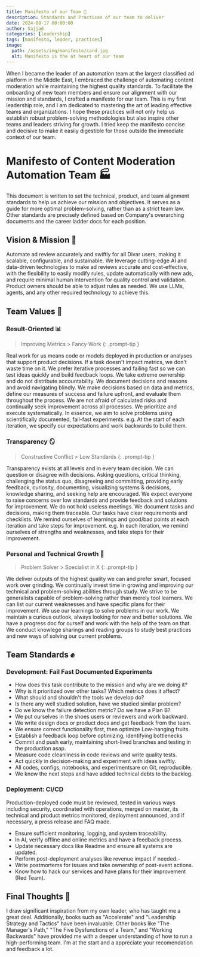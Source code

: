 ```yaml
---
title: Manifesto of our Team 📐
description: Standards and Practices of our team to deliver
date: 2024-08-17 00:00:00
author: Sajjad
categories: [leadership]
tags: [manifesto, leader, practices] 
image:
  path: /assets/img/manifesto/card.jpg
  alt: Manifesto is the at heart of our team
---
```



When I became the leader of an automation team at the largest classified ad platform in the Middle East, I embraced the challenge of automating content moderation while maintaining the highest quality standards. To facilitate the onboarding of new team members and ensure our alignment with our mission and standards, I crafted a manifesto for our team.
This is my first leadership role, and I am dedicated to mastering the art of leading effective teams and organizations. I hope these practices will not only help us establish robust problem-solving methodologies but also inspire other teams and leaders striving for growth. I tried keep the manifesto concise and decisive to make it easily digestible for those outside the immediate context of our team.


# Manifesto of Content Moderation Automation Team 🏭
This document is written to set the technical, product, and team alignment standards to help us achieve our mission and objectives. It serves as a guide for more optimal problem-solving, rather than as a strict team law. Other standards are precisely defined based on Company's overarching documents and the career ladder docs for each position.

## Vision & Mission 🔭
Automate ad review accurately and swiftly for all Divar users, making it scalable, configurable, and sustainable.
We leverage cutting-edge AI and data-driven technologies to make ad reviews accurate and cost-effective, with the flexibility to easily modify rules, update automatically with new ads, and require minimal human intervention for quality control and validation. Product owners should be able to adjust rules as needed. We use LLMs, agents, and any other required technology to achieve this.

## Team Values 🙌

### Result-Oriented 📊
> Improving Metrics > Fancy Work
{: .prompt-tip }

Real work for us means code or models deployed in production or analyses that support product decisions. If a task doesn't impact metrics, we don't waste time on it. We prefer iterative processes and failing fast so we can test ideas quickly and build feedback loops. We take extreme ownership and do not distribute accountability. We document decisions and reasons and avoid navigating blindly. We make decisions based on data and metrics, define our measures of success and failure upfront, and evaluate them throughout the process. We are not afraid of calculated risks and continually seek improvement across all processes. We prioritize and execute systematically. In essence, we aim to solve problems using scientifically documented, fail-fast experiments.
e.g. At the start of each iteration, we specify our expectations and work backwards to build them.

### Transparency 🪞
> Constructive Conflict > Low Standards
{: .prompt-tip }

Transparency exists at all levels and in every team decision. We can question or disagree with decisions. Asking questions, critical thinking, challenging the status quo, disagreeing and committing, providing early feedback, curiosity, documenting, visualizing systems & decisions, knowledge sharing, and seeking help are encouraged. We expect everyone to raise concerns over low standards and provide feedback and solutions for improvement. We do not hold useless meetings. We document tasks and decisions, making them traceable. Our tasks have clear requirements and checklists. We remind ourselves of learnings and good/bad points at each iteration and take steps for improvement.
e.g. In each iteration, we remind ourselves of strengths and weaknesses, and take steps for their improvement.

### Personal and Technical Growth 🌱
> Problem Solver > Specialist in X
{: .prompt-tip }

We deliver outputs of the highest quality we can and prefer smart, focused work over grinding. We continually invest time in growing and improving our technical and problem-solving abilities through study. We strive to be generalists capable of problem-solving rather than merely tool learners. We can list our current weaknesses and have specific plans for their improvement. We use our learnings to solve problems in our work. We maintain a curious outlook, always looking for new and better solutions. We have a progress doc for ourself and work with the help of the team on that. We conduct knowlege sharings and reading groups to study best practices and new ways of solving our current problems.


## Team Standards ✊


### Development: Fail Fast Documented Experiments
* How does this task contribute to the mission and why are we doing it?
* Why is it prioritized over other tasks? Which metrics does it affect?
* What should and shouldn't the tools we develop do?
* Is there any well studied solution, have we studied similar problem?
* Do we know the failure detection metric? Do we have a Plan B?
* We put ourselves in the shoes users or reviewers and work backward.
* We write design docs or product docs and get feedback from the team.
* We ensure correct functionality first, then optimize Low-hanging fruits.
* Establish a feedback loop before optimizing, identifying bottlenecks
* Commit and push early, maintaining short-lived branches and testing in the production asap.
* Measure code cleanliness in code reviews and write quality tests.
* Act quickly in decision-making and experiment with ideas swiftly.
* All codes, configs, notebooks, and experimentsare on Git, reproducible.
* We know the next steps and have added technical debts to the backlog.

### Deployment: CI/CD
Production-deployed code must be reviewed, tested in various ways including security, coordinated with operations, merged on master, its technical and product metrics monitored, deployment announced, and if necessary, a press release and FAQ made.
* Ensure sufficient monitoring, logging, and system traceability.
* In AI, verify offline and online metrics and have a feedback process.
* Update necessary docs like Readme and ensure all systems are updated.
* Perform post-deployment analyses like revenue impact if needed.-
* Write postmortems for issues and take ownership of post-event actions.
* Know how to hack our services and have plans for their improvement (Red Team).


## Final Thoughts 🏁
I draw significant inspiration from my own leader, who has taught me a great deal. Additionally, books such as "Accelerate" and "Leadership Strategy and Tactics" have been invaluable. Other books like "The Manager's Path," "The Five Dysfunctions of a Team," and "Working Backwards" have provided me with a deeper understanding of how to run a high-performing team. I'm at the start and a appreciate your recomendation and feedback a lot.
